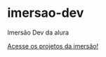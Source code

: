# imersao-dev
 Imersão Dev da alura

<a href="https://hebert324.github.io/imersao-dev/certificard/index.html" target="_blank"> Acesse os projetos da imersão!</a>
